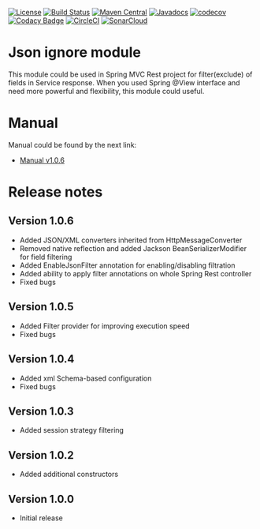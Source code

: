 [![License](https://img.shields.io/badge/License-Apache%202.0-blue.svg)](https://opensource.org/licenses/Apache-2.0)
[![Build Status](https://travis-ci.org/rkonovalov/jsonignore.svg?branch=master)](https://travis-ci.org/rkonovalov/jsonignore)
[![Maven Central](https://maven-badges.herokuapp.com/maven-central/com.github.rkonovalov/json-ignore/badge.svg?style=blue)](https://search.maven.org/search?q=a:json-ignore)
[![Javadocs](http://www.javadoc.io/badge/com.github.rkonovalov/json-ignore.svg?1.0.6)](http://www.javadoc.io/doc/com.github.rkonovalov/json-ignore)
[![codecov](https://codecov.io/gh/rkonovalov/jsonignore/branch/master/graph/badge.svg)](https://codecov.io/gh/rkonovalov/jsonignore)
[![Codacy Badge](https://api.codacy.com/project/badge/Grade/a0133be1929145eabe7d50217587b896)](https://www.codacy.com/app/rkonovalov/jsonignore?utm_source=github.com&amp;utm_medium=referral&amp;utm_content=rkonovalov/jsonignore&amp;utm_campaign=Badge_Grade)
[![CircleCI](https://circleci.com/gh/rkonovalov/jsonignore/tree/master.svg?style=svg)](https://circleci.com/gh/rkonovalov/jsonignore/tree/master)
[![SonarCloud](https://sonarcloud.io/api/project_badges/measure?project=rkonovalov_jsonignore&metric=alert_status)](https://sonarcloud.io/dashboard?id=rkonovalov_jsonignore)

# Json ignore module
This module could be used in Spring MVC Rest project for filter(exclude) of fields in Service response.
When you used Spring @View interface and need more powerful and flexibility, this module could useful.

# Manual
Manual could be found by the next link:
* [Manual v1.0.6](https://rkonovalov.github.io/projects/jsonignore/1.0.6/)


# Release notes

## Version 1.0.6
* Added JSON/XML converters inherited from HttpMessageConverter
* Removed native reflection and added Jackson BeanSerializerModifier for field filtering
* Added EnableJsonFilter annotation for enabling/disabling filtration
* Added ability to apply filter annotations on whole Spring Rest controller
* Fixed bugs

## Version 1.0.5
* Added Filter provider for improving execution speed
* Fixed bugs 

## Version 1.0.4
* Added xml Schema-based configuration
* Fixed bugs 

## Version 1.0.3
* Added session strategy filtering

## Version 1.0.2
* Added additional constructors

## Version 1.0.0
* Initial release
